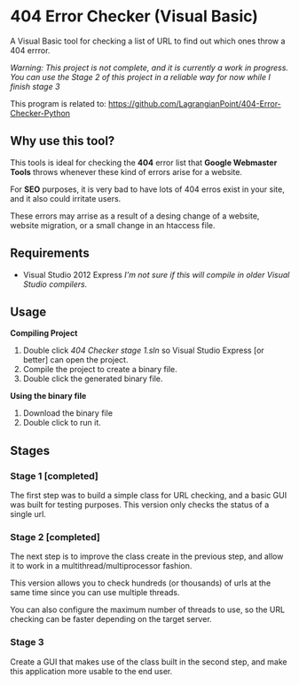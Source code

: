 404 Error Checker (Visual Basic)
========================


A Visual Basic tool for checking a list of URL to find out which ones throw a 404 errror. 

*Warning: This project is not complete, and it is currently a work in progress. You can use the Stage 2 of this project in a reliable way for now while
I finish stage 3*

This program is related to:
https://github.com/LagrangianPoint/404-Error-Checker-Python



## Why use this tool?
This tools is ideal for checking the **404** error list that **Google Webmaster Tools** throws whenever these kind of errors arise for a website.

For **SEO** purposes, it is very bad to have lots of 404 erros exist in your site, and it also could irritate users. 

These errors may arrise as a result of a desing change of a website, website migration, or a small change in an htaccess file.

## Requirements
- Visual Studio 2012 Express
*I'm not sure if this will compile in older Visual Studio compilers.*

## Usage

**Compiling Project**

1. Double click *404 Checker stage 1.sln* so Visual Studio Express [or better] can open the project.
2. Compile the project to create a binary file.
3. Double click the generated binary file.

**Using the binary file**

1. Download the binary file
2. Double click to run it.

## Stages
### Stage 1 [completed]
The first step was to build a simple class for URL checking,  and a basic GUI was built for testing purposes.
This version only checks the status of a single url.

### Stage 2 [completed]
The next step is to improve the class create in the previous step, and allow it to work in a multithread/multiprocessor fashion. 

This version allows you to check hundreds (or thousands) of urls at the same time since you can use multiple threads.

You can also configure the maximum number of threads to use, so the URL checking can be faster depending on the target server.

### Stage 3
Create a GUI that makes use of the class built in the second step, and make this application more usable to the end user.








